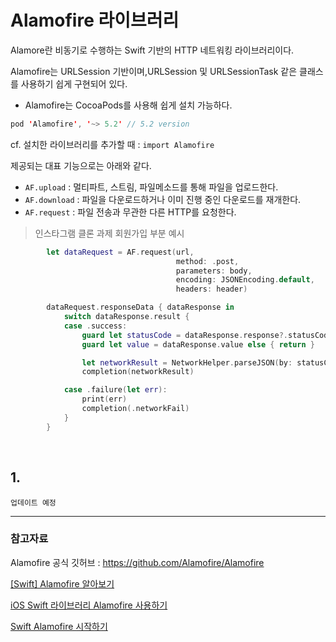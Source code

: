 # Alamofire 라이브러리

Alamore란 비동기로 수행하는 Swift 기반의 HTTP 네트워킹 라이브러리이다.

Alamofire는 URLSession 기반이며,URLSession 및 URLSessionTask 같은 클래스를 사용하기 쉽게 구현되어 있다. 

- Alamofire는 CocoaPods를 사용해 쉽게 설치 가능하다.

```swift
pod 'Alamofire', '~> 5.2' // 5.2 version
```

cf. 설치한 라이브러리를 추가할 때 : `import Alamofire`

제공되는 대표 기능으로는 아래와 같다.

- `AF.upload` : 멀티파트, 스트림, 파일메소드를 통해 파일을 업로드한다.
- `AF.download` : 파일을 다운로드하거나 이미 진행 중인 다운로드를 재개한다.
- `AF.request` : 파일 전송과 무관한 다른 HTTP를 요청한다.

> 인스타그램 클론 과제 회원가입 부분 예시

```swift
        let dataRequest = AF.request(url,
                                     method: .post,
                                     parameters: body,
                                     encoding: JSONEncoding.default,
                                     headers: header)

        dataRequest.responseData { dataResponse in
            switch dataResponse.result {
            case .success:
                guard let statusCode = dataResponse.response?.statusCode else { return }
                guard let value = dataResponse.value else { return }

                let networkResult = NetworkHelper.parseJSON(by: statusCode, data: value, type: SignUpResponse.self)
                completion(networkResult)

            case .failure(let err):
                print(err)
                completion(.networkFail)
            }
        }
```

<br>

## 1. 

`업데이트 예정`


---

### 참고자료

Alamofire 공식 깃허브 : https://github.com/Alamofire/Alamofire

[[Swift] Alamofire 알아보기](https://velog.io/@dlwns33/Swift-Alamofire-알아보기)

[iOS Swift 라이브러리 Alamofire 사용하기](https://gonslab.tistory.com/14)

[Swift Alamofire 시작하기](https://yoonjong.tistory.com/entry/Swift-Alamofire-시작하기)